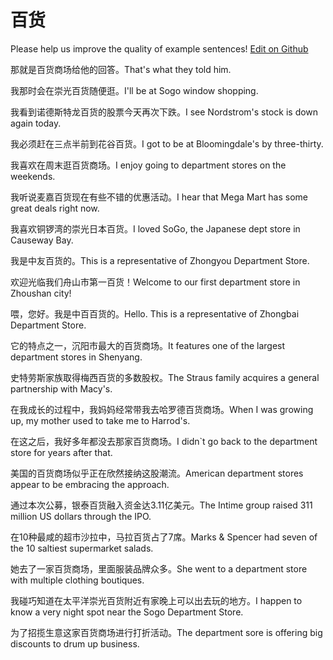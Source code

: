 # 百货

Please help us improve the quality of example sentences! [Edit on Github](https://github.com/jiyushe/jiyu-example-sentence-source/blob/main/chinese/baihuo.md)

<p><span class="chinese">那就是百货商场给他的回答。</span><span class="english">That's what they told him.</span></p>

<p><span class="chinese">我那时会在崇光百货随便逛。</span><span class="english">I'll be at Sogo window shopping.</span></p>

<p><span class="chinese">我看到诺德斯特龙百货的股票今天再次下跌。</span><span class="english">I see Nordstrom's stock is down again today.</span></p>

<p><span class="chinese">我必须赶在三点半前到花谷百货。</span><span class="english">I got to be at Bloomingdale's by three-thirty.</span></p>

<p><span class="chinese">我喜欢在周末逛百货商场。</span><span class="english">I enjoy going to department stores on the weekends.</span></p>

<p><span class="chinese">我听说麦嘉百货现在有些不错的优惠活动。</span><span class="english">I hear that Mega Mart has some great deals right now.</span></p>

<p><span class="chinese">我喜欢铜锣湾的崇光日本百货。</span><span class="english">I loved SoGo, the Japanese dept store in Causeway Bay.</span></p>

<p><span class="chinese">我是中友百货的。</span><span class="english">This is a representative of Zhongyou Department Store.</span></p>

<p><span class="chinese">欢迎光临我们舟山市第一百货！</span><span class="english">Welcome to our first department store in Zhoushan city!</span></p>

<p><span class="chinese">喂，您好。我是中百百货的。</span><span class="english">Hello. This is a representative of Zhongbai Department Store.</span></p>

<p><span class="chinese">它的特点之一，沉阳市最大的百货商场。</span><span class="english">It features one of the largest department stores in Shenyang.</span></p>

<p><span class="chinese">史特劳斯家族取得梅西百货的多数股权。</span><span class="english">The Straus family acquires a general partnership with Macy's.</span></p>

<p><span class="chinese">在我成长的过程中，我妈妈经常带我去哈罗德百货商场。</span><span class="english">When I was growing up, my mother used to take me to Harrod's.</span></p>

<p><span class="chinese">在这之后，我好多年都没去那家百货商场。</span><span class="english">I didn`t go back to the department store for years after that.</span></p>

<p><span class="chinese">美国的百货商场似乎正在欣然接纳这股潮流。</span><span class="english">American department stores appear to be embracing the approach.</span></p>

<p><span class="chinese">通过本次公募，银泰百货融入资金达3.11亿美元。</span><span class="english">The Intime group raised 311 million US dollars through the IPO.</span></p>

<p><span class="chinese">在10种最咸的超市沙拉中，马拉百货占了7席。</span><span class="english">Marks & Spencer had seven of the 10 saltiest supermarket salads.</span></p>

<p><span class="chinese">她去了一家百货商场，里面服装品牌众多。</span><span class="english">She went to a department store with multiple clothing boutiques.</span></p>

<p><span class="chinese">我碰巧知道在太平洋崇光百货附近有家晚上可以出去玩的地方。</span><span class="english">I happen to know a very night spot near the Sogo Department Store.</span></p>

<p><span class="chinese">为了招揽生意这家百货商场进行打折活动。</span><span class="english">The department sore is offering big discounts to drum up business.</span></p>

